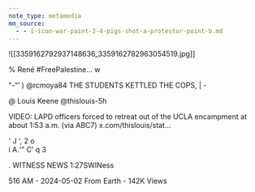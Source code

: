 ```yaml
---
note_type: metamedia
mm_source:
  - - 1-icon-war-paint-2-4-pigs-shot-a-protestor-point-b.md
---
```


![[3359162792937148636_3359162782963054519.jpg]]

% René #FreePalestine... w

"-“’ ) @rcmoya84
THE STUDENTS KETTLED THE COPS, | -

@ Louis Keene @thislouis-5h

VIDEO: LAPD officers forced to retreat out
of the UCLA encampment at about 1:53
a.m. (via ABC7) x.com/thislouis/stat...

' J ‘, 2 o \
i A.‘" C’ q 3

. WITNESS NEWS
1:27SWINess

516 AM - 2024-05-02 From Earth - 142K Views


